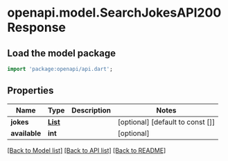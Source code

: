 # openapi.model.SearchJokesAPI200Response

## Load the model package
```dart
import 'package:openapi/api.dart';
```

## Properties
Name | Type | Description | Notes
------------ | ------------- | ------------- | -------------
**jokes** | [**List<SearchJokesAPI200ResponseJokesInner>**](SearchJokesAPI200ResponseJokesInner.md) |  | [optional] [default to const []]
**available** | **int** |  | [optional] 

[[Back to Model list]](../README.md#documentation-for-models) [[Back to API list]](../README.md#documentation-for-api-endpoints) [[Back to README]](../README.md)


